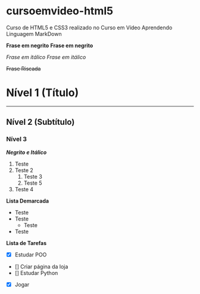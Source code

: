 # cursoemvideo-html5
 Curso de HTML5 e CSS3 realizado no Curso em Vídeo
 Aprendendo Linguagem MarkDown
 
 **Frase em negrito**  __Frase em negrito__
 
 *Frase em itálico*  _Frase em itálico_

~~Frase Riscada~~
# Nível 1 (Título)
***
## Nível 2 (Subtítulo)
### Nível 3

__*Negrito e Itálico*__

1. Teste
1. Teste 2
   1. Teste 3
   1. Teste 5
1. Teste 4

**Lista Demarcada**

* Teste
* Teste
   * Teste
* Teste

**Lista de Tarefas**

- [x] Estudar POO
- [] Criar página da loja
- [] Estudar Python
- [x] Jogar
